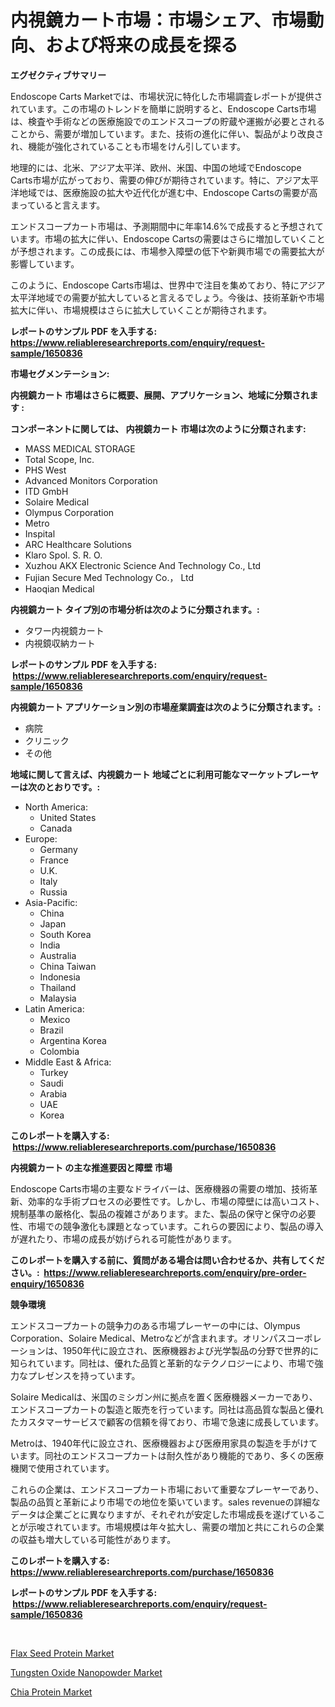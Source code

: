 <p><h1>内視鏡カート市場：市場シェア、市場動向、および将来の成長を探る</h1></p><p><strong>エグゼクティブサマリー</strong></p>
<p><p>Endoscope Carts Marketでは、市場状況に特化した市場調査レポートが提供されています。この市場のトレンドを簡単に説明すると、Endoscope Carts市場は、検査や手術などの医療施設でのエンドスコープの貯蔵や運搬が必要とされることから、需要が増加しています。また、技術の進化に伴い、製品がより改良され、機能が強化されていることも市場をけん引しています。</p><p>地理的には、北米、アジア太平洋、欧州、米国、中国の地域でEndoscope Carts市場が広がっており、需要の伸びが期待されています。特に、アジア太平洋地域では、医療施設の拡大や近代化が進む中、Endoscope Cartsの需要が高まっていると言えます。</p><p>エンドスコープカート市場は、予測期間中に年率14.6%で成長すると予想されています。市場の拡大に伴い、Endoscope Cartsの需要はさらに増加していくことが予想されます。この成長には、市場参入障壁の低下や新興市場での需要拡大が影響しています。</p><p>このように、Endoscope Carts市場は、世界中で注目を集めており、特にアジア太平洋地域での需要が拡大していると言えるでしょう。今後は、技術革新や市場拡大に伴い、市場規模はさらに拡大していくことが期待されます。</p></p>
<p><strong>レポートのサンプル PDF を入手する: <a href="https://www.reliableresearchreports.com/enquiry/request-sample/1650836">https://www.reliableresearchreports.com/enquiry/request-sample/1650836</a></strong></p>
<p><strong>市場セグメンテーション:</strong></p>
<p><strong> 内視鏡カート 市場はさらに概要、展開、アプリケーション、地域に分類されます :</strong></p>
<p><strong>コンポーネントに関しては、 内視鏡カート 市場は次のように分類されます: &nbsp;</strong></p>
<p><ul><li>MASS MEDICAL STORAGE</li><li>Total Scope, Inc.</li><li>PHS West</li><li>Advanced Monitors Corporation</li><li>ITD GmbH</li><li>Solaire Medical</li><li>Olympus Corporation</li><li>Metro</li><li>Inspital</li><li>ARC Healthcare Solutions</li><li>Klaro Spol. S. R. O.</li><li>Xuzhou AKX Electronic Science And Technology Co., Ltd</li><li>Fujian Secure Med Technology Co.， Ltd</li><li>Haoqian Medical</li></ul></p>
<p><strong> 内視鏡カート タイプ別の市場分析は次のように分類されます。:</strong></p>
<p><ul><li>タワー内視鏡カート</li><li>内視鏡収納カート</li></ul></p>
<p><strong>レポートのサンプル PDF を入手する: &nbsp;<a href="https://www.reliableresearchreports.com/enquiry/request-sample/1650836">https://www.reliableresearchreports.com/enquiry/request-sample/1650836</a></strong></p>
<p><strong> 内視鏡カート アプリケーション別の市場産業調査は次のように分類されます。:</strong></p>
<p><ul><li>病院</li><li>クリニック</li><li>その他</li></ul></p>
<p><strong>地域に関して言えば、内視鏡カート 地域ごとに利用可能なマーケットプレーヤーは次のとおりです。:</strong></p>
<p><ul>
    <li>
        North America:
        <ul>
            <li>United States</li>
            <li>Canada</li>
        </ul>
    </li>
    <li>
        Europe:
        <ul>
            <li>Germany</li>
            <li>France</li>
            <li>U.K.</li>
            <li>Italy</li>
            <li>Russia</li>
        </ul>
    </li>
    <li>
        Asia-Pacific:
        <ul>
            <li>China</li>
            <li>Japan</li>
            <li>South Korea</li>
            <li>India</li>
            <li>Australia</li>
            <li>China Taiwan</li>
            <li>Indonesia</li>
            <li>Thailand</li>
            <li>Malaysia</li>
        </ul>
    </li>
    <li>
        Latin America:
        <ul>
            <li>Mexico</li>
            <li>Brazil</li>
            <li>Argentina Korea</li>
            <li>Colombia</li>
        </ul>
    </li>
    <li>
        Middle East & Africa:
        <ul>
            <li>Turkey</li>
            <li>Saudi</li>
            <li>Arabia</li>
            <li>UAE</li>
            <li>Korea</li>
        </ul>
    </li>
    </ul></p>
<p><strong>このレポートを購入する: &nbsp;<a href="https://www.reliableresearchreports.com/purchase/1650836">https://www.reliableresearchreports.com/purchase/1650836</a></strong></p>
<p><strong>内視鏡カート の主な推進要因と障壁 市場</strong></p>
<p><p>Endoscope Carts市場の主要なドライバーは、医療機器の需要の増加、技術革新、効率的な手術プロセスの必要性です。しかし、市場の障壁には高いコスト、規制基準の厳格化、製品の複雑さがあります。また、製品の保守と保守の必要性、市場での競争激化も課題となっています。これらの要因により、製品の導入が遅れたり、市場の成長が妨げられる可能性があります。</p></p>
<p><strong>このレポートを購入する前に、質問がある場合は問い合わせるか、共有してください。:&nbsp; <a href="https://www.reliableresearchreports.com/enquiry/pre-order-enquiry/1650836">https://www.reliableresearchreports.com/enquiry/pre-order-enquiry/1650836</a></strong></p>
<p><strong>競争環境</strong></p>
<p><p>エンドスコープカートの競争力のある市場プレーヤーの中には、Olympus Corporation、Solaire Medical、Metroなどが含まれます。オリンパスコーポレーションは、1950年代に設立され、医療機器および光学製品の分野で世界的に知られています。同社は、優れた品質と革新的なテクノロジーにより、市場で強力なプレゼンスを持っています。</p><p>Solaire Medicalは、米国のミシガン州に拠点を置く医療機器メーカーであり、エンドスコープカートの製造と販売を行っています。同社は高品質な製品と優れたカスタマーサービスで顧客の信頼を得ており、市場で急速に成長しています。</p><p>Metroは、1940年代に設立され、医療機器および医療用家具の製造を手がけています。同社のエンドスコープカートは耐久性があり機能的であり、多くの医療機関で使用されています。</p><p>これらの企業は、エンドスコープカート市場において重要なプレーヤーであり、製品の品質と革新により市場での地位を築いています。sales revenueの詳細なデータは企業ごとに異なりますが、それぞれが安定した市場成長を遂げていることが示唆されています。市場規模は年々拡大し、需要の増加と共にこれらの企業の収益も増大している可能性があります。</p></p>
<p><strong>このレポートを購入する: &nbsp; <a href="https://www.reliableresearchreports.com/purchase/1650836">https://www.reliableresearchreports.com/purchase/1650836</a></strong></p>
<p><strong>レポートのサンプル PDF を入手する: &nbsp;<a href="https://www.reliableresearchreports.com/enquiry/request-sample/1650836">https://www.reliableresearchreports.com/enquiry/request-sample/1650836</a></strong><strong></strong></p>
<p>&nbsp;</p>
<p><p><a href="https://extreme-scabiosa-c81.notion.site/Flax-Seed-Protein-Market-Size-Focuses-on-Market-Dynamics-In-Depth-Analysis-and-Future-Projections-o-abf7f6aa4dbc4a209e5e9f48f5888c06">Flax Seed Protein Market</a></p><p><a href="https://adventurous-uranium-ef9.notion.site/Tungsten-Oxide-Nanopowder-Market-Size-Market-Trends-and-Growth-Outlook-forecasted-for-period-from--feec79261b064eb98bf45e4d84af1c9b">Tungsten Oxide Nanopowder Market</a></p><p><a href="https://carnation-joke-41f.notion.site/Chia-Protein-Market-Research-Report-Provides-Critical-Insights-that-can-help-Shape-Business-Developm-c6524260a02943e590ba4c18deed1494">Chia Protein Market</a></p></p>